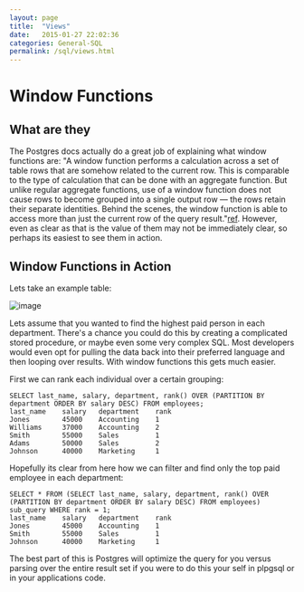 ```yaml
---
layout: page
title:  "Views"
date:   2015-01-27 22:02:36
categories: General-SQL
permalink: /sql/views.html
---
```


Window Functions
================

What are they
-------------

The Postgres docs actually do a great job of explaining what window functions are: "A window function performs a calculation across a set of table rows that are somehow related to the current row. This is comparable to the type of calculation that can be done with an aggregate function. But unlike regular aggregate functions, use of a window
function does not cause rows to become grouped into a single output row — the rows retain their separate identities. Behind the scenes, the window function is able to access more than just the current row of the
query result."[ref](http://www.postgresql.org/docs/9.1/static/tutorial-window.html). However, even as clear as that is the value of them may not be immediately clear, so perhaps its easiest to see them in action.

Window Functions in Action
--------------------------

Lets take an example table:

![image](http://f.cl.ly/items/3U200N113O2U2g1j2g3V/Untitled%202-3.png)

Lets assume that you wanted to find the highest paid person in each department. There's a chance you could do this by creating a complicated stored procedure, or maybe even some very complex SQL. Most developers would even opt for pulling the data back into their preferred language and then looping over results. With window functions this gets much easier.

First we can rank each individual over a certain grouping:


    SELECT last_name, salary, department, rank() OVER (PARTITION BY department ORDER BY salary DESC) FROM employees;
    last_name    salary   department    rank
    Jones        45000    Accounting    1
    Williams     37000    Accounting    2
    Smith        55000    Sales         1
    Adams        50000    Sales         2
    Johnson      40000    Marketing     1

Hopefully its clear from here how we can filter and find only the top paid employee in each department:

    SELECT * FROM (SELECT last_name, salary, department, rank() OVER (PARTITION BY department ORDER BY salary DESC) FROM employees) sub_query WHERE rank = 1;
    last_name    salary   department    rank
    Jones        45000    Accounting    1
    Smith        55000    Sales         1
    Johnson      40000    Marketing     1

The best part of this is Postgres will optimize the query for you versus parsing over the entire result set if you were to do this your self in plpgsql or in your applications code.
